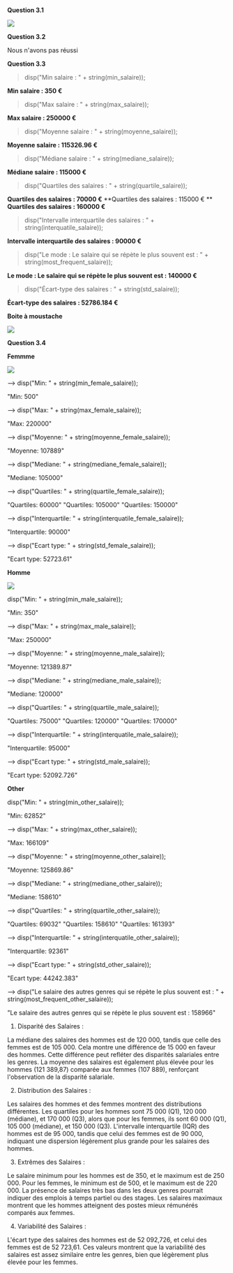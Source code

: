 **Question 3.1**

<img src="./img/3.1.PNG"></div>


**Question 3.2**


Nous n'avons pas réussi 

**Question 3.3**

> disp("Min salaire : " + string(min_salaire));

  **Min salaire : 350 €**

> disp("Max salaire : " + string(max_salaire));

  **Max salaire : 250000 €**

> disp("Moyenne salaire : " + string(moyenne_salaire));

  **Moyenne salaire : 115326.96 €**

> disp("Médiane salaire : " + string(mediane_salaire));

  **Médiane salaire : 115000 €**

> disp("Quartiles des salaires : " + string(quartile_salaire));

  **Quartiles des salaires : 70000 €**
  **Quartiles des salaires : 115000 € **
  **Quartiles des salaires : 160000 €**

> disp("Intervalle interquartile des salaires : " + string(interquatile_salaire));

  **Intervalle interquartile des salaires : 90000 €**

> disp("Le mode : Le salaire qui se répète le plus souvent est : " + string(most_frequent_salaire));

  **Le mode : Le salaire qui se répète le plus souvent est : 140000 €**

> disp("Écart-type des salaires : " + string(std_salaire));

  **Écart-type des salaires : 52786.184 €**

  **Boite à moustache**

<img src="./img/3.3.PNG"></div>


**Question 3.4**


**Femmme**

<img src="./img/3.4Femme.PNG"></div>

--> disp("Min: " + string(min_female_salaire));

  "Min: 500"

--> disp("Max: " + string(max_female_salaire));

  "Max: 220000"

--> disp("Moyenne: " + string(moyenne_female_salaire));

  "Moyenne: 107889"

--> disp("Mediane: " + string(mediane_female_salaire));

  "Mediane: 105000"

--> disp("Quartiles: " + string(quartile_female_salaire));

  "Quartiles: 60000" 
  "Quartiles: 105000"
  "Quartiles: 150000"

--> disp("Interquartile: " + string(interquatile_female_salaire));

  "Interquartile: 90000"

--> disp("Ecart type: " + string(std_female_salaire));

  "Ecart type: 52723.61"

  **Homme**

  <img src="./img/3.4Homme.PNG"></div>

disp("Min: " + string(min_male_salaire));

"Min: 350"

--> disp("Max: " + string(max_male_salaire));

"Max: 250000"

--> disp("Moyenne: " + string(moyenne_male_salaire));

"Moyenne: 121389.87"

--> disp("Mediane: " + string(mediane_male_salaire));

"Mediane: 120000"

--> disp("Quartiles: " + string(quartile_male_salaire));

"Quartiles: 75000"
"Quartiles: 120000"
"Quartiles: 170000"

--> disp("Interquartile: " + string(interquatile_male_salaire));

"Interquartile: 95000"

--> disp("Ecart type: " + string(std_male_salaire));

"Ecart type: 52092.726"

**Other**

 

 disp("Min: " + string(min_other_salaire));

  "Min: 62852"

--> disp("Max: " + string(max_other_salaire));

  "Max: 166109"

--> disp("Moyenne: " + string(moyenne_other_salaire));

  "Moyenne: 125869.86"

--> disp("Mediane: " + string(mediane_other_salaire));

  "Mediane: 158610"

--> disp("Quartiles: " + string(quartile_other_salaire));

  "Quartiles: 69032" 
  "Quartiles: 158610"
  "Quartiles: 161393"

--> disp("Interquartile: " + string(interquatile_other_salaire));

  "Interquartile: 92361"

--> disp("Ecart type: " + string(std_other_salaire));

  "Ecart type: 44242.383"

--> disp("Le salaire des autres genres qui se répète le plus souvent est : " + string(most_frequent_other_salaire));

  "Le salaire des autres genres qui se répète le plus souvent est : 158966"

  
1. Disparité des Salaires :

La médiane des salaires des hommes est de 120 000, tandis que celle des femmes est de 105 000. Cela montre une différence de 15 000 en faveur des hommes. Cette différence peut refléter des disparités salariales entre les genres.
La moyenne des salaires est également plus élevée pour les hommes (121 389,87) comparée aux femmes (107 889), renforçant l'observation de la disparité salariale.

2. Distribution des Salaires :

Les salaires des hommes et des femmes montrent des distributions différentes. Les quartiles pour les hommes sont 75 000 (Q1), 120 000 (médiane), et 170 000 (Q3), alors que pour les femmes, ils sont 60 000 (Q1), 105 000 (médiane), et 150 000 (Q3).
L'intervalle interquartile (IQR) des hommes est de 95 000, tandis que celui des femmes est de 90 000, indiquant une dispersion légèrement plus grande pour les salaires des hommes.

3. Extrêmes des Salaires :

Le salaire minimum pour les hommes est de 350, et le maximum est de 250 000. Pour les femmes, le minimum est de 500, et le maximum est de 220 000.
La présence de salaires très bas dans les deux genres pourrait indiquer des emplois à temps partiel ou des stages. Les salaires maximaux montrent que les hommes atteignent des postes mieux rémunérés comparés aux femmes.

4. Variabilité des Salaires :

L'écart type des salaires des hommes est de 52 092,726, et celui des femmes est de 52 723,61. Ces valeurs montrent que la variabilité des salaires est assez similaire entre les genres, bien que légèrement plus élevée pour les femmes.
